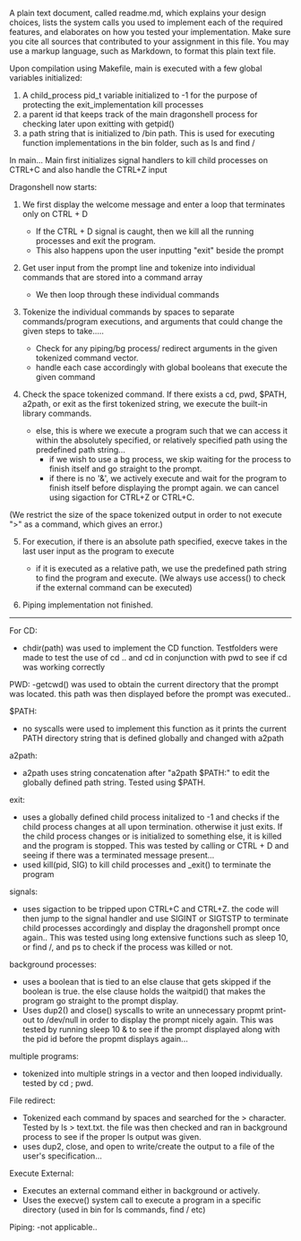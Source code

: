 A plain text document, called readme.md, which explains your design choices, lists the system calls you
used to implement each of the required features, and elaborates on how you tested your implementation.
Make sure you cite all sources that contributed to your assignment in this file. You may use a markup
language, such as Markdown, to format this plain text file.


Upon compilation using Makefile, main is executed with a few global variables initialized:

1. A child_process pid_t variable initialized to -1 for the purpose of protecting the exit_implementation kill processes
2. a parent id that keeps track of the main dragonshell process for checking later upon exitting with getpid()
3. a path string that is initialized to /bin path. This is used for executing function implementations in the bin folder, such as ls and find /


In main...
Main first initializes signal handlers to kill child processes on CTRL+C and also handle the CTRL+Z input

Dragonshell now starts:
1. We first display the welcome message and enter a loop that terminates only on CTRL + D
    - If the CTRL + D signal is caught, then we kill all the running processes and exit the program.
    - This also happens upon the user inputting "exit" beside the prompt

2. Get user input from the prompt line and tokenize into individual commands that are stored into a command array
    - We then loop through these individual commands

3. Tokenize the individual commands by spaces to separate commands/program executions, and arguments that could change the given steps to take.....
    - Check for any piping/bg process/ redirect arguments in the given tokenized command vector.
    - handle each case accordingly with global booleans that execute the given command

4. Check the space tokenized command. If there exists a cd, pwd, $PATH, a2path, or exit as the first tokenized string, we execute the built-in library commands.
    - else,  this is where we execute a program such that we can access it within the absolutely specified, or relatively specified path using the predefined path string...
        - if we wish to use a bg process, we skip waiting for the process to finish itself and go straight to the prompt.
        - if there is no '&', we actively execute and wait for the program to finish itself before displaying the prompt again. we can cancel using sigaction for CTRL+Z or CTRL+C.

(We restrict the size of the space tokenized output in order to not execute ">" as a command, which gives an error.)

5. For execution, if there is an absolute path specified, execve takes in the last user input as the program to execute
    - if it is executed as a relative path, we use the predefined path string to find the program and execute. (We always use access() to check if the external command can be executed)

6. Piping implementation not finished.
--------------------------------------------------------------------------------------------------------------------------------------------------------------------------------------------------------------------------------------------
For CD:
- chdir(path) was used to implement the CD function. Testfolders were made to test the use of cd .. and cd <name> in conjunction with pwd to see if cd was working correctly

PWD:
-getcwd() was used to obtain the current directory that the prompt was located. this path was then displayed before the prompt was executed..

$PATH:
- no syscalls were used to implement this function as it prints the current PATH directory string that is defined globally and changed with a2path

a2path:
- a2path uses string concatenation after "a2path $PATH:" to edit the globally defined path string. Tested using $PATH.

exit:
- uses a globally defined child process initalized to -1 and checks if the child process changes at all upon termination. otherwise it just exits. If the child process changes or is initialized to something else, it is killed and the program is stopped. This was tested by calling or CTRL + D and seeing if there was a terminated message present...
- used kill(pid, SIG) to kill child processes and _exit() to terminate the program

signals:
- uses sigaction to be tripped upon CTRL+C and CTRL+Z. the code will then jump to the signal handler and use SIGINT or SIGTSTP to terminate child processes accordingly and display the dragonshell prompt once again.. This was tested using long extensive functions such as sleep 10, or find /, and ps to check if the process was killed or not.

background processes:
- uses a boolean that is tied to an else clause that gets skipped if the boolean is true. the else clause holds the waitpid() that makes the program go straight to the prompt display.
- Uses dup2() and close() syscalls to write an unnecessary propmt print-out to /dev/null in order to display the prompt nicely again. This was tested by running sleep 10 & to see if the prompt displayed along with the pid id before the propmt displays again...

multiple programs:
- tokenized into multiple strings in a vector and then looped individually. tested by cd <name>; pwd.

File redirect:
- Tokenized each command by spaces and searched for the > character. Tested by ls > text.txt. the file was then checked and ran in background process to see if the proper ls output was given.
- uses dup2, close, and open to write/create the output to a file of the user's specification...

Execute External:
- Executes an external command either in background or actively.
- Uses the execve() system call to execute a program in a specific directory (used in bin for ls commands, find / etc)


Piping:
-not applicable..